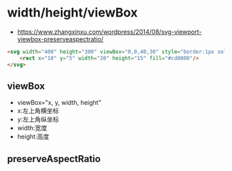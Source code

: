 # width/height/viewBox
- https://www.zhangxinxu.com/wordpress/2014/08/svg-viewport-viewbox-preserveaspectratio/


```html
<svg width="400" height="300" viewBox="0,0,40,30" style="border:1px solid #cd0000;">
    <rect x="10" y="5" width="20" height="15" fill="#cd0000"/>
</svg>
```

## viewBox
- viewBox="x, y, width, height"  
- x:左上角横坐标
- y:左上角纵坐标
- width:宽度
- height:高度

## preserveAspectRatio
